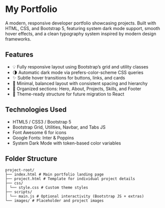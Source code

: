 # My Portfolio

A modern, responsive developer portfolio showcasing projects.
Built with HTML, CSS, and Bootstrap 5, featuring system dark mode support, smooth hover effects, and a clean typography system inspired by modern design frameworks.

## Features

- 💡 Fully responsive layout using Bootstrap’s grid and utility classes
- 🌗 Automatic dark mode via prefers-color-scheme CSS queries
- ✨ Subtle hover transitions for buttons, links, and cards
- 🧭 Minimal, balanced layout with consistent spacing and hierarchy
- 📄 Organized sections: Hero, About, Projects, Skills, and Footer
- 🧱 Theme-ready structure for future migration to React

## Technologies Used

- HTML5 / CSS3 / Bootstrap 5
- Bootstrap Grid, Utilities, Navbar, and Tabs JS
- Font Awesome 6 for icons
- Google Fonts: Inter & Poppins
- System Dark Mode with token-based color variables

## Folder Structure

```basch
project-root/
├── index.html # Main portfolio landing page
├── project.html # Template for individual project details
├── css/
│ └── style.css # Custom theme styles
├── scripts/
│ └── main.js # Optional interactivity (Bootstrap JS + extras)
└── images/ # Placeholder and project images
```
